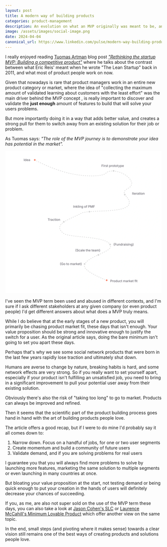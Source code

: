 ```yaml
---
layout: post
title: A modern way of building products
categories: product-management
description: An evolution on what an MVP originally was meant to be, and what modern product building processes and practices look like today.
image: /assets/images/social-image.png
date: 2024-04-04
canonical_url: https://www.linkedin.com/pulse/modern-way-building-products-bruno-belcastro-pinto-asqif/
---
```


I really enjoyed reading [Tuomas Artman](https://www.linkedin.com/in/tuomasartman/) blog post _["Rethinking the startup MVP: Building a competitive product"](https://linear.app/blog/rethinking-the-startup-mvp-building-a-competitive-product)_ where he talks about the contrast between what Eric Reis' meant when he wrote "The Lean Startup" back in 2011, and what most of product people work on now.

Given that nowadays is rare that product managers work in an entire new product category or market, where the idea of "collecting the maximum amount of validated learning about customers with the least effort" was the main driver behind the MVP concept , is really important to discover and validate the **just enough** amount of features to build that will solve your users problems.

But more importantly doing it in a way that adds better value, and creates a strong pull for them to switch away from an existing solution for their job or problem.

As Tuomas says: _"The role of the MVP journey is to demonstrate your idea has potential in the market"._

![MVP Journey Map Drawing](/assets/images/posts/mvp-journey-map.png)

I've seen the MVP term been used and abused in different contexts, and I'm sure if I ask different stakeholders at any given company (or even product people) I'd get different answers about what does a MVP truly means.

While I do believe that at the early stages of a new product, you will primarily be chasing product market fit, these days that isn't enough. Your value proposition should be strong and innovative enough to justify the switch for a user. As the original article says, doing the bare minimum isn't going to set you apart these days.

Perhaps that's why we see some social network products that were born in the last few years rapidly lose traction and ultimately shut down.

Humans are averse to change by nature, breaking habits is hard, and some network effects are very strong. So if you really want to set yourself apart, especially if your product isn't fulfilling an unsatisfied job, you need to bring in a significant improvement to pull your potential user away from their existing solution.

Obviously there's also the risk of "taking too long" to go to market. Products can always be improved and refined.

Then it seems that the scientific part of the product building process goes hand in hand with the art of building products people love.

The article offers a good recap, but if I were to do mine I'd probably say it all comes down to:

1. Narrow down. Focus on a handful of jobs, for one or two user segments
2. Create momentum and build a community of future users
3. Validate demand, and if you are solving problems for real users

I guarantee you that you will always find more problems to solve by launching more features, marketing the same solution to multiple segments or even launching in many countries at once.

But bloating your value proposition at the start, not testing demand or being quick enough to put your creation in the hands of users will definitely decrease your chances of succeeding.

If you, as me, are also not super sold on the use of the MVP term these days, you can also take a look at [Jason Cohen's SLC](https://longform.asmartbear.com/slc/) or [Laurence McCahill's Minimum Lovable Product](https://medium.com/the-happy-startup-school/beyond-mvp-10-steps-to-make-your-product-minimum-loveable-51800164ae0c) which offer another view on the same topic.

In the end, small steps (and pivoting where it makes sense) towards a clear vision still remains one of the best ways of creating products and solutions people love.